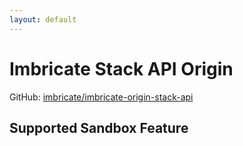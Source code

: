 ```yaml
---
layout: default
---
```


# Imbricate Stack API Origin

GitHub: [imbricate/imbricate-origin-stack-api](https://github.com/imbricate/imbricate-origin-stack-api)

## Supported Sandbox Feature
